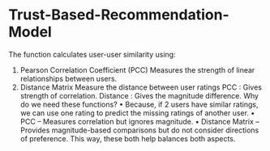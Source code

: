 # Trust-Based-Recommendation-Model
The function calculates user-user similarity using:
1.	Pearson Correlation Coefficient (PCC)
Measures the strength of linear relationships between users.
2.	Distance Matrix 
Measure the distance between user ratings
PCC : Gives strength of correlation.
Distance : Gives the magnitude difference.
Why do we need these functions?
•	Because, if 2 users have similar ratings, we can use one rating to predict the missing ratings of another user.
•	PCC – Measures correlation but ignores magnitude.
•	Distance Matrix – Provides magnitude-based comparisons but do not consider directions of preference.
This way, these both help balances both aspects.
